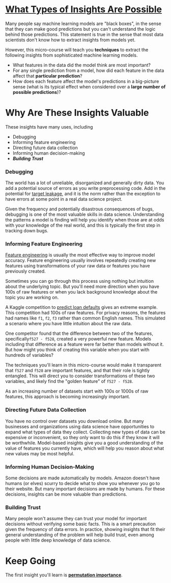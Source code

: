 # [What Types of Insights Are Possible](https://www.kaggle.com/dansbecker/use-cases-for-model-insights)



Many people say machine learning models are "black boxes", in the sense that they can make good predictions but you can't understand the logic behind those predictions. This statement is true in the sense that most data scientists don't know how to extract insights from models yet.

However, this micro-course will teach you **techniques** to extract the following insights from sophisticated machine learning models.

- What features in the data did the model think are most important?
- For any single prediction from a model, how did each feature in the data affect that **particular prediction**?
- How does each feature affect the model's predictions in a big-picture sense (what is its typical effect when considered over a **large number of possible predictions**)?

# Why Are These Insights Valuable

These insights have many uses, including
- Debugging
- Informing feature engineering
- Directing future data collection
- Informing human decision-making
- ***Building Trust***


### Debugging
The world has a lot of unreliable, disorganized and generally dirty data. You add a potential source of errors as you write preprocessing code. Add in the potential for [target leakage](https://www.kaggle.com/alexisbcook/data-leakage), and it is the norm rather than the exception to have errors at some point in a real data science project.

Given the frequency and potentially disastrous consequences of bugs, debugging is one of the most valuable skills in data science. Understanding the patterns a model is finding will help you identify when those are at odds with your knowledge of the real world, and this is typically the first step in tracking down bugs.

### Informing Feature Engineering
[Feature engineering](https://www.kaggle.com/learn/feature-engineering) is usually the most effective way to improve model accuracy. Feature engineering usually involves repeatedly creating new features using transformations of your raw data or features you have previously created. 

Sometimes you can go through this process using nothing but intuition about the underlying topic. But you'll need more direction when you have 100s of raw features or when you lack background knowledge about the topic you are working on.

A Kaggle competition to [predict loan defaults](https://www.kaggle.com/c/loan-default-prediction) gives an extreme example. This competition had 100s of raw features. For privacy reasons, the features had names like `f1`, `f2`, `f3` rather than common English names.  This simulated a scenario where you have little intuition about the raw data.

One competitor found that the difference between two of the features, specifically`f527 - f528`, created a very powerful new feature. Models including that difference as a feature were far better than models without it.  But how might you think of creating this variable when you start with hundreds of variables?

The techniques you'll learn in this micro-course would make it transparent that `f527` and `f528` are important features, and that their role is tightly entangled.  This will direct you to consider transformations of these two variables, and likely find the "golden feature" of `f527 - f528`.

As an increasing number of datasets start with 100s or 1000s of raw features, this approach is becoming increasingly important.


### Directing Future Data Collection

You have no control over datasets you download online. But many businesses and organizations using data science have opportunities to expand what types of data they collect. Collecting new types of data can be expensive or inconvenient, so they only want to do this if they know it will be worthwhile. Model-based insights give you a good understanding of the value of features you currently have, which will help you reason about what new values may be most helpful.


### Informing Human Decision-Making
Some decisions are made automatically by models. Amazon doesn't have humans (or elves) scurry to decide what to show you whenever you go to their website.  But many important decisions are made by humans. For these decisions, insights can be more valuable than predictions.

### Building Trust
Many people won't assume they can trust your model for important decisions without verifying some basic facts. This is a smart precaution given the frequency of data errors. In practice, showing insights that fit their general understanding of the problem will help build trust, even among people with little deep knowledge of data science.
# Keep Going

The first insight you'll learn is **[permutation importance](https://www.kaggle.com/dansbecker/permutation-importance)**.